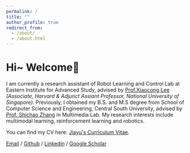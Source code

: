 ```yaml
---
permalink: /
title: ""
author_profile: true
redirect_from: 
  - /about/
  - /about.html
---
```


# Hi~ Welcome👋

I am currently a research assistant of Robot Learning and Control Lab at Eastern Institute for Advanced Study, advised by [Prof.Xiaocong Lee](https://www.xiaocongli.top) *(Associate, Harvard & Adjunct Assiant Professor, National University of Singapore)*. Previously, I obtained my B.S. and M.S degree from School of Computer Science and Engineering, Central South University, advised by [Prof. Shichao Zhang](http://zhangdmlab.com/zsc/) in Multimedia Lab. My research interests include multimodal learning, reinforcement learning and robotics.
 
You can find my CV here: [Jiayu's Curriculum Vitae](../_pages/CV_SJY.pdf).
 
[Email](mailto:jiayusong16@gmail.com) / [Github](https://github.com/Mario0716) / [Linkedin](https://www.linkedin.com/in/jiayusong1999) / [Google Scholar](https://scholar.google.com.hk/citations?user=4qXmEAQAAAAJ&hl=zh-CN)
